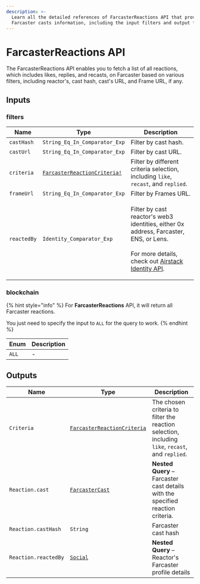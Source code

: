 ```yaml
---
description: >-
  Learn all the detailed references of FarcasterReactions API that provide
  Farcaster casts information, including the input filters and output fields.
---
```


# FarcasterReactions API

The FarcasterReactions API enables you to fetch a list of all reactions, which includes likes, replies, and recasts, on Farcaster based on various filters, including reactor's, cast hash, cast's URL, and Frame URL, if any.

## Inputs

### filters

| Name        | Type                                                                 | Description                                                                                                                                                                                   |
| ----------- | -------------------------------------------------------------------- | --------------------------------------------------------------------------------------------------------------------------------------------------------------------------------------------- |
| `castHash`  | `String_Eq_In_Comparator_Exp`                                        | Filter by cast hash.                                                                                                                                                                          |
| `castUrl`   | `String_Eq_In_Comparator_Exp`                                        | Filter by cast URL.                                                                                                                                                                           |
| `criteria`  | [`FarcasterReactionCriteria!`](../enum/farcasterreactioncriteria.md) | Filter by different criteria selection, including `like`, `recast`, and `replied`.                                                                                                            |
| `frameUrl`  | `String_Eq_In_Comparator_Exp`                                        | Filter by Frames URL.                                                                                                                                                                         |
| `reactedBy` | `Identity_Comparator_Exp`                                            | <p>Filter by cast reactor's web3 identities, either 0x address, Farcaster, ENS, or Lens.<br><br>For more details, check out <a href="airstack-identity-api.md">Airstack Identity API</a>.</p> |

### blockchain

{% hint style="info" %}
For **FarcasterReactions** API, it will return all Farcaster reactions.

You just need to specify the input to `ALL` for the query to work.
{% endhint %}

| Enum  | Description |
| ----- | ----------- |
| `ALL` | -           |

## Outputs



| Name                 | Type                                                                | Description                                                                                      |
| -------------------- | ------------------------------------------------------------------- | ------------------------------------------------------------------------------------------------ |
| `Criteria`           | [`FarcasterReactionCriteria`](../enum/farcasterreactioncriteria.md) | The chosen criteria to filter the reaction selection, including `like`, `recast`, and `replied`. |
| `Reaction.cast`      | [`FarcasterCast`](farcastercasts-api.md)                            | **Nested Query** – Farcaster cast details with the specified reaction criteria.                  |
| `Reaction.castHash`  | `String`                                                            | Farcaster cast hash                                                                              |
| `Reaction.reactedBy` | [`Social`](socials-api.md)                                          | **Nested Query** – Reactor's Farcaster profile details                                           |

